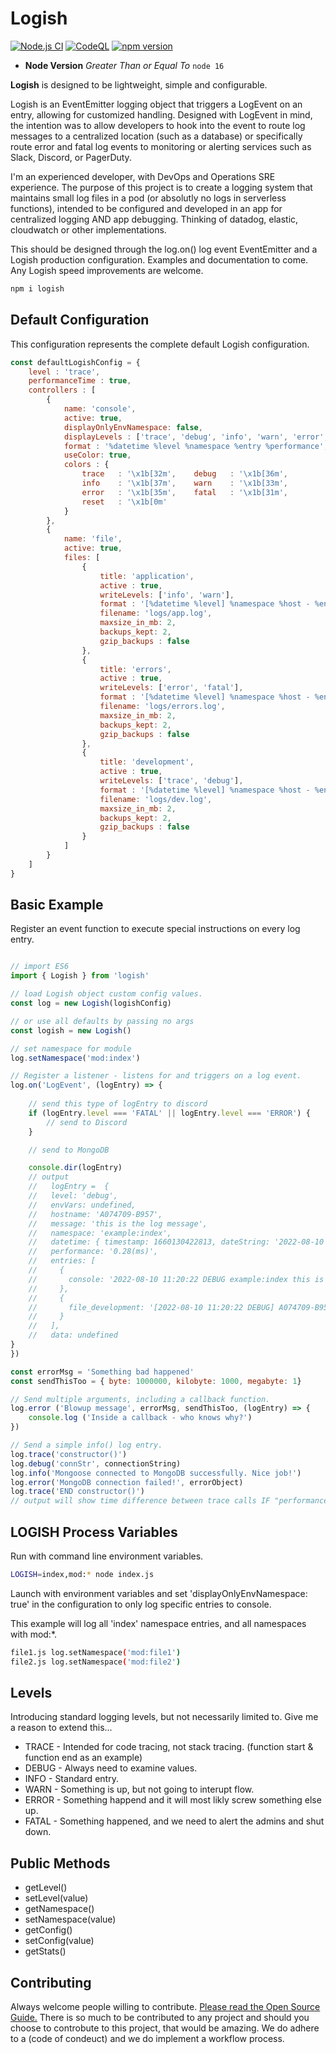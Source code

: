 # Logish

[![Node.js CI](https://github.com/webjestic/logish/actions/workflows/node-audit.yml/badge.svg)](https://github.com/webjestic/logish/actions/workflows/node-audit.yml)
[![CodeQL](https://github.com/webjestic/logish/actions/workflows/codeql-analysis.yml/badge.svg)](https://github.com/webjestic/logish/actions/workflows/codeql-analysis.yml)
[![npm version](https://badge.fury.io/js/logish.svg)](https://badge.fury.io/js/logish)

- **Node Version** *Greater Than or Equal To* `node 16`


**Logish** is designed to be lightweight, simple and configurable. 

Logish is an EventEmitter logging object that triggers a LogEvent on an entry, allowing for customized handling. 
Designed with LogEvent in mind, the intention was to allow developers to hook into the event to route log 
messages to a centralized location (such as a database) or specifically route error and fatal log events to
monitoring or alerting services such as Slack, Discord, or PagerDuty.

I'm an experienced developer, with DevOps and Operations SRE experience. The purpose of this project is to create a logging
system that maintains small log files in a pod (or absolutly no logs in serverless functions), intended to be configured and
developed in an app for centralized logging AND app debugging. Thinking of datadog, elastic, cloudwatch or other implementations.

This should be designed through the log.on() log event EventEmitter and a Logish production configuration. Examples and
documentation to come. Any Logish speed improvements are welcome.


```bash
npm i logish
```
## Default Configuration
This configuration represents the complete default Logish configuration.

```javascript
const defaultLogishConfig = {
    level : 'trace',
    performanceTime : true,
    controllers : [
        {
            name: 'console',
            active: true,
            displayOnlyEnvNamespace: false,
            displayLevels : ['trace', 'debug', 'info', 'warn', 'error', 'fatal'],
            format : '%datetime %level %namespace %entry %performance',
            useColor: true,
            colors : {
                trace   : '\x1b[32m',    debug   : '\x1b[36m',
                info    : '\x1b[37m',    warn    : '\x1b[33m',
                error   : '\x1b[35m',    fatal   : '\x1b[31m',
                reset   : '\x1b[0m'
            }
        },
        {
            name: 'file',
            active: true,
            files: [
                {
                    title: 'application',
                    active : true,
                    writeLevels: ['info', 'warn'],
                    format : '[%datetime %level] %namespace %host - %entry %performance',
                    filename: 'logs/app.log',   
                    maxsize_in_mb: 2,
                    backups_kept: 2, 
                    gzip_backups : false
                },
                {
                    title: 'errors',
                    active : true,
                    writeLevels: ['error', 'fatal'],
                    format : '[%datetime %level] %namespace %host - %entry %performance',
                    filename: 'logs/errors.log',   
                    maxsize_in_mb: 2,
                    backups_kept: 2, 
                    gzip_backups : false
                },
                {
                    title: 'development',
                    active : true,
                    writeLevels: ['trace', 'debug'],
                    format : '[%datetime %level] %namespace %host - %entry %performance',
                    filename: 'logs/dev.log',   
                    maxsize_in_mb: 2,
                    backups_kept: 2, 
                    gzip_backups : false
                }
            ]
        }
    ]
}
```
## Basic Example

Register an event function to execute special instructions on every log entry. 

```javascript

// import ES6
import { Logish } from 'logish'

// load Logish object custom config values.
const log = new Logish(logishConfig)

// or use all defaults by passing no args
const logish = new Logish()

// set namespace for module
log.setNamespace('mod:index')

// Register a listener - listens for and triggers on a log event.
log.on('LogEvent', (logEntry) => {
    
    // send this type of logEntry to discord
    if (logEntry.level === 'FATAL' || logEntry.level === 'ERROR') {
        // send to Discord   
    }

    // send to MongoDB

    console.dir(logEntry)
    // output
    //   logEntry =  {
    //   level: 'debug',
    //   envVars: undefined,
    //   hostname: 'A074709-B957',
    //   message: 'this is the log message',
    //   namespace: 'example:index',
    //   datetime: { timestamp: 1660130422813, dateString: '2022-08-10 11:20:22' },
    //   performance: '0.28(ms)',
    //   entries: [
    //     {
    //       console: '2022-08-10 11:20:22 DEBUG example:index this is the log message 1.18(ms)'
    //     },
    //     {
    //       file_development: '[2022-08-10 11:20:22 DEBUG] A074709-B957 example:index | this is the log message 1.18(ms)\n'
    //     }
    //   ],
    //   data: undefined
}
})

const errorMsg = 'Something bad happened'
const sendThisToo = { byte: 1000000, kilobyte: 1000, megabyte: 1}

// Send multiple arguments, including a callback function.
log.error ('Blowup message', errorMsg, sendThisToo, (logEntry) => {
    console.log ('Inside a callback - who knows why?')
})

// Send a simple info() log entry.
log.trace('constructor()')
log.debug('connStr', connectionString)
log.info('Mongoose connected to MongoDB successfully. Nice job!')
log.error('MongoDB connection failed!', errorObject)
log.trace('END constructor()') 
// output will show time difference between trace calls IF "performanceTime : true"
```

## LOGISH Process Variables
Run with command line environment variables.
```bash
LOGISH=index,mod:* node index.js
```
Launch with environment variables and set 'displayOnlyEnvNamespace: true' in the configuration
to only log specific entries to console.

This example will log all 'index' namespace entries, and all namespaces with mod:*.

```bash
file1.js log.setNamespace('mod:file1')
file2.js log.setNamespace('mod:file2')
```

## Levels

Introducing standard logging levels, but not necessarily limited to. Give me a reason to extend this...

- TRACE - Intended for code tracing, not stack tracing. (function start & function end as an example)
- DEBUG - Always need to examine values.
- INFO - Standard entry.
- WARN - Something is up, but not going to interupt flow.
- ERROR - Something happend and it will most likly screw something else up.
- FATAL - Something happened, and we need to alert the admins and shut down.

## Public Methods

- getLevel()
- setLevel(value)
- getNamespace()
- setNamespace(value)
- getConfig()
- setConfig(value)
- getStats()

## Contributing

Always welcome people willing to contribute. [Please read the Open Source Guide.](https://opensource.guide/)
There is so much to be contributed to any project and should you choose to controbute to this project, 
that would be amazing. We do adhere to a (code of condeuct) and we do implement a workflow process. 


